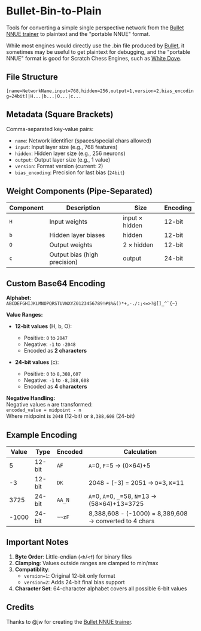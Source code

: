 # Bullet-Bin-to-Plain
Tools for converting a simple single perspective network from the [Bullet NNUE trainer](https://github.com/jw1912/bullet) to plaintext and the "portable NNUE" format.

While most engines would directly use the .bin file produced by [Bullet](https://github.com/jw1912/bullet), it sometimes may be useful to get plaintext for debugging, and the "portable NNUE" format is good for Scratch Chess Engines, such as [White Dove](https://github.com/SPARTonScratch/White-Dove-Chess-Engine).

## File Structure
`[name=NetworkName,input=768,hidden=256,output=1,version=2,bias_encoding=24bit]|H...|b...|O...|c...`

## Metadata (Square Brackets)
Comma-separated key-value pairs:
- `name`: Network identifier (spaces/special chars allowed)
- `input`: Input layer size (e.g., 768 features)
- `hidden`: Hidden layer size (e.g., 256 neurons)
- `output`: Output layer size (e.g., 1 value)
- `version`: Format version (current: 2)
- `bias_encoding`: Precision for last bias (`24bit`)

## Weight Components (Pipe-Separated)
| Component | Description                     | Size                  | Encoding |
|-----------|---------------------------------|-----------------------|----------|
| `H`       | Input weights                   | input × hidden        | 12-bit   |
| `b`       | Hidden layer biases             | hidden                | 12-bit   |
| `O`       | Output weights                  | 2 × hidden            | 12-bit   |
| `c`       | Output bias (high precision)    | output                | 24-bit   |

## Custom Base64 Encoding
**Alphabet:**  
```ABCDEFGHIJKLMNOPQRSTUVWXYZ0123456789!#$%&()*+,-./:;<=>?@[]_^`{~}```

**Value Ranges:**
- **12-bit values** (H, b, O):
  - Positive: `0` to `2047`
  - Negative: `-1` to `-2048`
  - Encoded as **2 characters**
  
- **24-bit values** (c):
  - Positive: `0` to `8,388,607`
  - Negative: `-1` to `-8,388,608`
  - Encoded as **4 characters**

**Negative Handling:**  
Negative values `n` are transformed:  
`encoded_value = midpoint - n`  
Where midpoint is `2048` (12-bit) or `8,388,608` (24-bit)

## Example Encoding
| Value | Type   | Encoded | Calculation             |
|-------|--------|---------|-------------------------|
| 5     | 12-bit | `AF`    | `A`=0, `F`=5 → (0×64)+5 |
| -3    | 12-bit | `DK`    | 2048 - (-3) = 2051 → `D`=3, `K`=11 |
| 3725  | 24-bit | `AA_N`  | `A`=0, `A`=0, `_`=58, `N`=13 → (58×64)+13=3725 |
| -1000 | 24-bit | `~~zF`  | 8,388,608 - (-1000) = 8,389,608 → converted to 4 chars |

## Important Notes
1. **Byte Order**: Little-endian (`<h`/`<f`) for binary files
2. **Clamping**: Values outside ranges are clamped to min/max
3. **Compatiblity**: 
   - `version=1`: Original 12-bit only format
   - `version=2`: Adds 24-bit final bias support
4. **Character Set**: 64-character alphabet covers all possible 6-bit values

## Credits

Thanks to @jw for creating the [Bullet NNUE trainer](https://github.com/jw1912/bullet).
